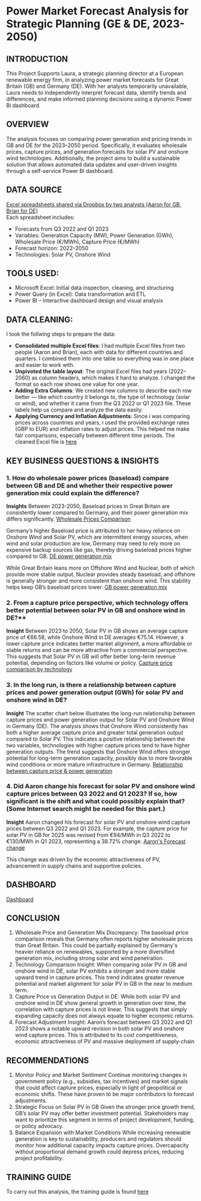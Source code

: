 # Power Market Forecast Analysis for Strategic Planning (GE & DE, 2023-2050)

## INTRODUCTION
This Project Supports Laura, a strategic planning director at a European renewable energy firm, in analyzing power market forecasts for Great Britain (GB) and Germany (DE). With her analysts temporarily unavailable, Laura needs to independently interpret forecast data, identify trends and differences, and make informed planning decisions using a dynamic Power Bi dashboard.

## OVERVIEW
The analysis focuses on comparing power generation and pricing trends in GB and DE for the 2023–2050 period. Specifically, it evaluates wholesale prices, capture prices, and generation forecasts for solar PV and onshore wind technologies. Additionally, the project aims to build a sustainable solution that allows automated data updates and user-driven insights through a self-service Power BI dashboard.

## DATA SOURCE
[Excel spreadsheets shared via Dropbox by two analysts (Aaron for GB, Brian for DE)](https://github.com/dorischioma/Renewable-Energy-Analysis/blob/main/Energy%20market%20analysis_%20Raw%20file.xlsx/)  
Each spreadsheet includes:
- Forecasts from Q3 2022 and Q1 2023
- Variables: Generation Capacity (MW), Power Generation (GWh), Wholesale Price (€/MWh), Capture Price (€/MWh)
- Forecast horizon: 2022–2050
- Technologies: Solar PV, Onshore Wind



## TOOLS USED:
- Microsoft Excel: Initial data inspection, cleaning, and structuring
-	Power Query (in Excel): Data transformation and ETL
- Power BI – Interactive dashboard design and visual analysis

## DATA CLEANING:
I took the follwing steps to prepare the data:
- **Consolidated multiple Excel files**: I had multiple Excel files from two people (Aaron and Brian), each with data for different countries and quarters. I combined them into one table so everything was in one place and easier to work with.
- **Unpivoted the table layout**: The original Excel files had years (2022–2060) as column headers, which makes it hard to analyze. I changed the format so each row shows one value for one year.
- **Adding Extra Columns**: We created new columns to describe each row better — like which country it belongs to, the type of technology (solar or wind), and whether it came from the Q3 2022 or Q1 2023 file. These labels help us compare and analyze the data easily. 
- **Applying Currency and Inflation Adjustments**:
Since i was comparing prices across countries and years, i used the provided exchange rates (GBP to EUR) and inflation rates to adjust prices. This helped me make fair comparisons, especially between different time periods.
The cleaned Excel file is [here](https://github.com/dorischioma/Renewable-Energy-Analysis/blob/main/Energy%20market%20analysis_Cleaned%20file.xlsx/)

## KEY BUSINESS QUESTIONS & INSIGHTS
### 1.	How do wholesale power prices (baseload) compare between GB and DE and whether their respective power generation mix could explain the difference?
**Insights**
  Between 2023-2050, Baseload prices in Great Britain are consistently lower compared to Germany, and their power generation mix differs significantly. 
[Wholesale Prices Comparison](https://github.com/dorischioma/Renewable-Energy-Analysis/blob/main/Baseload%20comparison%20screenshot.png/)

  Germany’s higher Baseload price is attributed to her heavy reliance on Onshore Wind and Solar PV, which are intermittent energy sources, when wind and solar production are low, Germany 
  may need to rely more on expensive backup sources like gas, thereby driving baseload prices higher compared to GB.
  [DE power generation mix](https://github.com/dorischioma/Renewable-Energy-Analysis/blob/main/DE%20Generation%20Mix.png/)
 
  While Great Britain leans more on Offshore Wind and Nuclear, both of which provide more stable output. Nuclear provides steady baseload, and offshore is generally stronger and more 
  consistent than onshore wind. This stability helps keep GB’s baseload prices lower.
  [GB power generation mix](https://github.com/dorischioma/Renewable-Energy-Analysis/blob/main/GB%20Power%20Generation%20Mix.png/) 


### 2.	From a capture price perspective, which technology offers better potential between solar PV in GB and onshore wind in DE?**
**Insight**
Between 2023 to 2050, Solar PV in GB shows an average capture price of €66.58, while Onshore Wind in DE averages €75.14.  However, a lower capture price indicates better market alignment, a more affordable or stable returns and can be more attractive from a commercial perspective. This suggests that Solar PV in GB will offer better long-term revenue potential, depending on factors like volume or policy.
[Capture price comparison by technology](https://github.com/dorischioma/Renewable-Energy-Analysis/blob/main/Avg%20Capture%20Price%20by%20technology%20screenshot.png/)
 

### 3.	In the long run, is there a relationship between capture prices and power generation output (GWh) for solar PV and onshore wind in DE?
**Insight**
The scatter chart below illustrates the long-run relationship between capture prices and power generation output for Solar PV and Onshore Wind in Germany (DE). The analysis shows that Onshore Wind consistently has both a higher average capture price and greater total generation output compared to Solar PV. This indicates a positive relationship between the two variables, technologies with higher capture prices tend to have higher generation outputs. The trend suggests that Onshore Wind offers stronger potential for long-term generation capacity, possibly due to more favorable wind conditions or more mature infrastructure in Germany.
[Relationship between capture price & power generation](https://github.com/dorischioma/Renewable-Energy-Analysis/blob/main/Relationship%20between%20capture%20price%20%26%20power%20generation%20in%20DE%20screenshot.png)

### 4.	Did Aaron change his forecast for solar PV and onshore wind capture prices between Q3 2022 and Q1 2023? If so, how significant is the shift and what could possibly explain that?(Some Internet search might be needed for this part.) 
**Insight**
Aaron changed his forecast for solar PV and onshore wind capture prices between Q3 2022 and Q1 2023. For example, the capture price for solar PV in GB for 2025 was revised from €94/MWh in Q3 2022 to €130/MWh in Q1 2023, representing a 38.72% change.
[Aaron's Forecast change](https://github.com/dorischioma/Renewable-Energy-Analysis/blob/main/Forecast%20comparison%20in%20GB%20screenshot.png/)

This change was driven by the economic attractiveness of PV, advancement in supply chains and supportive policies.

## DASHBOARD
[Dashboard](https://github.com/dorischioma/Renewable-Energy-Analysis/blob/main/Dashboard.png/)

## CONCLUSION
1.	Wholesale Price and Generation Mix Discrepancy:
The baseload price comparison reveals that Germany often reports higher wholesale prices than Great Britain. This could be partially explained by Germany's heavier reliance on renewables, supported by a more diversified generation mix, including strong solar and wind penetration.
2.	Technology Comparison Insight:
When comparing solar PV in GB and onshore wind in DE, solar PV exhibits a stronger and more stable upward trend in capture prices. This trend indicates greater revenue potential and market alignment for solar PV in GB in the near to medium term.
3.	Capture Price vs Generation Output in DE:
While both solar PV and onshore wind in DE show general growth in generation over time, the correlation with capture prices is not linear. This suggests that simply expanding capacity does not always equate to higher economic returns.
4.	Forecast Adjustment Insight:
Aaron’s forecast between Q3 2022 and Q1 2023 shows a notable upward revision in both solar PV and onshore wind capture prices. This is attributed to its cost competitiveness, economic attractiveness of PV and massive deployment of supply-chain

## RECOMMENDATIONS
1.	Monitor Policy and Market Sentiment
Continue monitoring changes in government policy (e.g., subsidies, tax incentives) and market signals that could affect capture prices, especially in light of geopolitical or economic shifts. These have proven to be major contributors to forecast adjustments.
2.	Strategic Focus on Solar PV in GB
Given the stronger price growth trend, GB’s solar PV may offer better investment potential. Stakeholders may want to prioritize this segment in terms of project development, funding, or policy advocacy.
3.	Balance Expansion with Market Conditions
While increasing renewable generation is key to sustainability, producers and regulators should monitor how additional capacity impacts capture prices. Overcapacity without proportional demand growth could depress prices, reducing project profitability.

## TRAINING GUIDE  
To carry out this analysis, the training guide is found [here](https://github.com/dorischioma/Renewable-Energy-Analysis/blob/main/Training_Guide.docx/)
